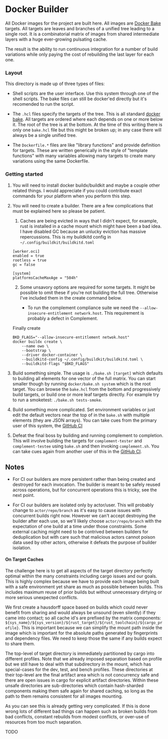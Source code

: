 # Docker Builder

All Docker images for the project are built here. All images are
[Docker Bake](https://docs.docker.com/build/bake/) targets. All targets are leaves and
branches of a unified tree leading to a single root. It is a combinatorial matrix
of images from shared intermediate layers with a huge ever-growing pulsating cache.

The result is the ability to run continuous integration for a number of build
variations while only paying the cost of rebuilding the last layer for each one.


### Layout

This directory is made up of three types of files:

- Shell scripts are the user interface. Use this system through one of the shell scripts. The
bake files can still be docker'ed directly but it's recomended to run the script.

- The `.hcl` files specify the targets of the tree. This is all standard
[docker bake](https://docs.docker.com/build/bake/reference/). All targets are ordered where each
depends on one or more below it. The root of the tree is at the bottom. At the time of this
writing there is only one `bake.hcl` file but this might be broken up; in any case there will
always be a single unified tree.

- The `Dockerfile.*` files are like "library functions" and provide definition for targets.
These are written generically in the style of "template functions" with many variables allowing
many targets to create many variations using the same Dockerfile.


### Getting started

1. You will need to install docker buildx/buildkit and maybe a couple other related things.
I would appreciate if you could contribute exact commands for your platform when you perform
this step.

2. You will need to create a builder. There are a few complications that must be explained here
so please be patient.

	1. Caches are being evicted in ways that I didn't expect, for example, rust is installed in a
	cache mount which might have been a bad idea. I have disabled GC because an unlucky eviction
	has massive repercussions. This is my buildkitd config in `~/.config/buildkit/buildkitd.toml`

	```
	[worker.oci]
	enabled = true
	rootless = true
	gc = false

	[system]
	platformsCacheMaxAge = "504h"
	```

	2. Some unsavory options are required for some targets. It might be possible to omit these if
	you're not building the full tree. Otherwise I've included them in the create command below.

		- To run the complement compliance suite we need the `--allow-insecure-entitlement network.host`.
		This requirement is probably a defect in Complement.

	Finally create
	
	```
	BKD_FLAGS="--allow-insecure-entitlement netwok.host"
	docker buildx create \
		--name owo \
		--bootstrap \
		--driver docker-container \
		--buildkitd-config ~/.config/buildkit/buildkitd.toml \
		--buildkitd-flags "$BKD_FLAGS"
	```

3. Build something simple. The usage is `./bake.sh [target]` which defaults to building all
elements for one vector of the full matrix. You can start smaller though by running
`docker/bake.sh system` which is the root target. You can browse the `bake.hcl` from the bottom
and progressively build targets, or build one or more leaf targets directly. For example try
to run a smoketest: `./bake.sh tests-smoke`.

4. Build something more complicated. Set environment variables or just edit the default vectors
near the top of in the `bake.sh` with multiple elements (they are JSON arrays). You can take
cues from the primary user of this system, the [GitHub CI](https://github.com/matrix-construct/tuwunel/blob/main/.github/workflows/main.yml#L32)

5. Defeat the final boss by building and running complement to completion. This will involve
building the targets for `complement-tester` and `complement-testee` using `bake.sh` and then
invoking `complement.sh`. You can take cues again from another user of this in the
[GitHub CI](https://github.com/matrix-construct/tuwunel/blob/main/.github/workflows/test.yml#L79).

## Notes

- For CI our builders are more persistent rather than being created and destroyed for
each invocation. The builder is meant to be safely reused across operations, but
for concurrent operations this is tricky, see the next point.

- For CI our builders are isolated only by actor/user. This will probably change to
`actor/repo/branch` as it's easy to cause issues with concurrent builds right now.
However we can't accept destroying the builder after each use, so we'll likely
choose `actor/repo/branch` with the expectation of one build at a time under those
constraints. Some external caching might need to be contrived between builders for
deduplication but with care such that malicious actors cannot poison data used
by other actors, otherwise it defeats the purpose of builder isolation.

#### On Target Caches

The challenge here is to get all aspects of the target directory perfectly optimal
within the many constraints including cargo issues and our goals. This is highly complex
because we have to provide each image being built with a safe environment yet share as
much as possible between builds. This includes maximum reuse of prior builds but without
unnecessary dirtying or more serious unexpected conflicts.

We first create a hausdorff space based on builds which could never benefit from sharing
and would always be unsound (even silently) if they came into contact; so all cache id's
are prefixed by the matrix components:
`${sys_name}/${sys_version}/${rust_target}/${rust_toolchain}/${cargo_profile}`. This is
important because we can simplify the mount path inside the image which is important for
the absolute paths generated by fingerprints and dependency files. We need to keep those
the same if any builds expect to share them.

The top-level of target directory is immediately partitioned by cargo into different
profiles. Note that we already imposed separation based on profile but we still have to
deal with that subdirectory in the mount, which has special-cases for the dev, test, and
bench profiles. These directories at their top-level are the final artifact area which is
not concurrency safe and there are open issues in cargo for explicit artifact directories.
Within these unsafe directories are sub-directories which contain hash-sharded components
making them safe again for shared caching, so long as the path to them remains consistent
for all images mounting.

As you can see this is already getting very complicated. If this is done wrong lots of
different bad things can happen such as broken builds from bad conflicts, constant
rebuilds from modest conflicts, or over-use of resources from too much separation.

TODO
